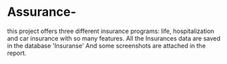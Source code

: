 # Assurance-

this project offers three different insurance programs: life, hospitalization and car insurance with so many features.
All the Insurances data are saved in the database 'Insuranse' And some screenshots are attached in the report.
